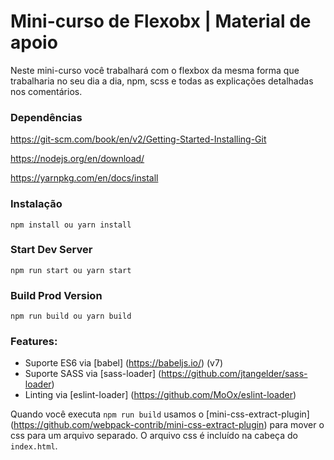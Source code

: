 # Mini-curso de Flexobx | Material de apoio

Neste mini-curso você trabalhará com o flexbox da mesma forma que trabalharia no seu dia a dia, npm, scss e todas as explicações detalhadas nos comentários.

### Dependências
https://git-scm.com/book/en/v2/Getting-Started-Installing-Git

https://nodejs.org/en/download/

https://yarnpkg.com/en/docs/install

### Instalação

```
npm install ou yarn install
```

### Start Dev Server

```
npm run start ou yarn start
```

### Build Prod Version

```
npm run build ou yarn build
```

### Features:

* Suporte ES6 via [babel] (https://babeljs.io/) (v7)
* Suporte SASS via [sass-loader] (https://github.com/jtangelder/sass-loader)
* Linting via [eslint-loader] (https://github.com/MoOx/eslint-loader)

Quando você executa `npm run build` usamos o [mini-css-extract-plugin] (https://github.com/webpack-contrib/mini-css-extract-plugin) para mover o css para um arquivo separado. O arquivo css é incluído na cabeça do `index.html`.
